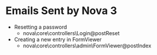 # Emails Sent by Nova 3

- Resetting a password
	- nova\core\controllers\Login@postReset
- Creating a new entry in FormViewer
	- nova\core\controllers\admin\FormViewer@postIndex